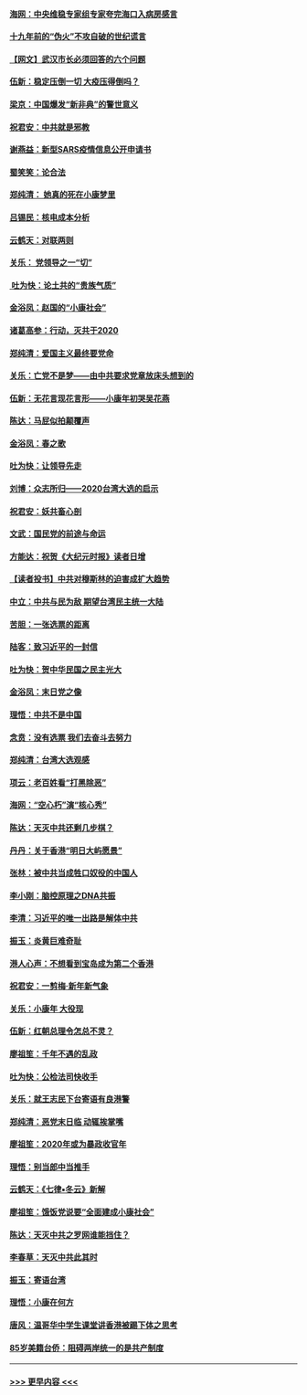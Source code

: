 #### [海网：中央维稳专家组专家夸完海口入病房感言](../pages/nsc993/n11815138.md?t=01240501) 
#### [十九年前的“伪火”不攻自破的世纪谎言](../pages/nsc993/n11813238.md?t=01240501) 
#### [【网文】武汉市长必须回答的六个问题](../pages/nsc993/n11813848.md?t=01240501) 
#### [伍新：稳定压倒一切 大疫压得倒吗？](../pages/nsc993/n11812634.md?t=01240501) 
#### [梁京：中国爆发“新非典”的警世意义](../pages/nsc993/n11812554.md?t=01240501) 
#### [祝君安：中共就是邪教](../pages/nsc993/n11812431.md?t=01240501) 
#### [谢燕益：新型SARS疫情信息公开申请书](../pages/nsc993/n11808840.md?t=01240501) 
#### [蜀笑笑：论合法](../pages/nsc993/n11808064.md?t=01240501) 
#### [郑纯清： 她真的死在小康梦里](../pages/nsc993/n11806623.md?t=01240501) 
#### [吕锡民：核电成本分析](../pages/nsc993/n11806284.md?t=01240501) 
#### [云鹤天：对联两则](../pages/nsc993/n11805957.md?t=01240501) 
#### [关乐： 党领导之一“切”](../pages/nsc993/n11804505.md?t=01240501) 
#### [ 吐为快：论土共的“贵族气质”](../pages/nsc993/n11804490.md?t=01240501) 
#### [金浴凤：赵国的“小康社会”](../pages/nsc993/n11804452.md?t=01240501) 
#### [诸葛高参：行动，灭共于2020](../pages/nsc993/n11804120.md?t=01240501) 
#### [郑纯清：爱国主义最终要党命](../pages/nsc993/n11802197.md?t=01240501) 
#### [关乐：亡党不是梦——由中共要求党章放床头想到的](../pages/nsc993/n11802156.md?t=01240501) 
#### [伍新：无花言现花言形——小康年初哭吴花燕](../pages/nsc993/n11800044.md?t=01240501) 
#### [陈达：马屁似拍颠覆声](../pages/nsc993/n11800010.md?t=01240501) 
#### [金浴凤：春之歌](../pages/nsc993/n11797687.md?t=01240501) 
#### [吐为快：让领导先走](../pages/nsc993/n11797512.md?t=01240501) 
#### [刘博：众志所归——2020台湾大选的启示](../pages/nsc993/n11796878.md?t=01240501) 
#### [祝君安：妖共畜心剖](../pages/nsc993/n11794273.md?t=01240501) 
#### [文武：国民党的前途与命运](../pages/nsc993/n11794198.md?t=01240501) 
#### [方能达：祝贺《大纪元时报》读者日增](../pages/nsc993/n11793807.md?t=01240501) 
#### [【读者投书】中共对穆斯林的迫害成扩大趋势](../pages/nsc993/n11791371.md?t=01240501) 
#### [中立：中共与民为敌 期望台湾民主统一大陆](../pages/nsc993/n11790392.md?t=01240501) 
#### [苦胆：一张选票的距离](../pages/nsc993/n11788914.md?t=01240501) 
#### [陆客：致习近平的一封信](../pages/nsc993/n11788867.md?t=01240501) 
#### [吐为快：贺中华民国之民主光大](../pages/nsc993/n11788618.md?t=01240501) 
#### [金浴凤：末日党之像](../pages/nsc993/n11787475.md?t=01240501) 
#### [理悟：中共不是中国](../pages/nsc993/n11787463.md?t=01240501) 
#### [念贲：没有选票  我们去奋斗去努力](../pages/nsc993/n11787398.md?t=01240501) 
#### [郑纯清：台湾大选观感](../pages/nsc993/n11786210.md?t=01240501) 
#### [项云：老百姓看“打黑除恶”](../pages/nsc993/n11785398.md?t=01240501) 
#### [海网：“空心朽”演“核心秀”](../pages/nsc993/n11783874.md?t=01240501) 
#### [陈达：天灭中共还剩几步棋？](../pages/nsc993/n11783719.md?t=01240501) 
#### [丹丹：关于香港“明日大屿愿景”](../pages/nsc993/n11783273.md?t=01240501) 
#### [张林：被中共当成牲口奴役的中国人](../pages/nsc993/n11782397.md?t=01240501) 
#### [李小刚：脑控原理之DNA共振](../pages/nsc993/n11780962.md?t=01240501) 
#### [李清：习近平的唯一出路是解体中共](../pages/nsc993/n11780866.md?t=01240501) 
#### [振玉：炎黄巨难奇耻](../pages/nsc993/n11779632.md?t=01240501) 
#### [港人心声：不想看到宝岛成为第二个香港](../pages/nsc993/n11778817.md?t=01240501) 
#### [祝君安：一剪梅‧新年新气象](../pages/nsc993/n11776340.md?t=01240501) 
#### [关乐：小康年 大役现](../pages/nsc993/n11774213.md?t=01240501) 
#### [伍新：红朝总理令怎总不灵？](../pages/nsc993/n11770813.md?t=01240501) 
#### [廖祖笙：千年不遇的乱政](../pages/nsc993/n11770373.md?t=01240501) 
#### [吐为快：公检法司快收手](../pages/nsc993/n11770359.md?t=01240501) 
#### [关乐：就王志民下台寄语有良港警](../pages/nsc993/n11769903.md?t=01240501) 
#### [郑纯清：恶党末日临 动辄挨掌嘴](../pages/nsc993/n11769356.md?t=01240501) 
#### [廖祖笙：2020年或为暴政收官年](../pages/nsc993/n11768216.md?t=01240501) 
#### [理悟：别当郎中当推手](../pages/nsc993/n11768243.md?t=01240501) 
#### [云鹤天：《七律▪冬云》新解](../pages/nsc993/n11768204.md?t=01240501) 
#### [廖祖笙：饿饭党说要“全面建成小康社会”](../pages/nsc993/n11767482.md?t=01240501) 
#### [陈达：天灭中共之罗网谁能挡住？](../pages/nsc993/n11767465.md?t=01240501) 
#### [李春草：天灭中共此其时](../pages/nsc993/n11767452.md?t=01240501) 
#### [振玉：寄语台湾](../pages/nsc993/n11767432.md?t=01240501) 
#### [理悟：小康在何方](../pages/nsc993/n11767394.md?t=01240501) 
#### [唐风：温哥华中学生课堂讲香港被踢下体之思考](../pages/nsc993/n11766848.md?t=01240501) 
#### [85岁美籍台侨：阻碍两岸统一的是共产制度](../pages/nsc993/n11765043.md?t=01240501) 

----
#### [ >>> 更早内容 <<< ](../indexes/nsc993-earlier.md)

